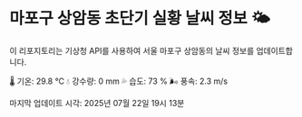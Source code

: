 
# 마포구 상암동 초단기 실황 날씨 정보 🌤️

이 리포지토리는 기상청 API를 사용하여 서울 마포구 상암동의 날씨 정보를 업데이트합니다. 

🌡️ 기온: 29.8 ℃
💧 강수량: 0 mm
💦 습도: 73 %
🌬️ 풍속: 2.3 m/s

마지막 업데이트 시각: 2025년 07월 22일 19시 13분    
